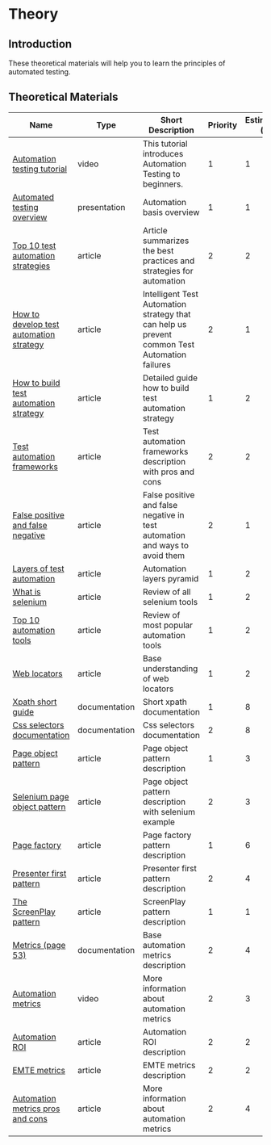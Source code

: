 # Theory

## Introduction

These theoretical materials will help you to learn the principles of
automated testing.

## Theoretical Materials

| Name                                                                                                                                                                                                     | Type          | Short Description                                                                             | Priority | Estimation (h) |
| -------------------------------------------------------------------------------------------------------------------------------------------------------------------------------------------------------- | ------------- | --------------------------------------------------------------------------------------------- | -------- | -------------- |
| [Automation testing tutorial](https://youtu.be/RbSlW8jZFe8)                                                                                                                                              | video         | This tutorial introduces Automation Testing to beginners.                                     | 1        | 1              |
| [Automated testing overview](https://www.atlassian.com/continuous-delivery/software-testing/automated-testing#:~:text=Automated%20testing%20is%20the%20application,include%20automated%20testing%20from%20inception.) | presentation  | Automation basis overview                                                                     | 1        | 1              |
| [Top 10 test automation strategies](https://www.softwaretestinghelp.com/automation-testing-tutorial-7/)                                                                                                  | article       | Article summarizes the best practices and strategies for automation                           | 2        | 2              |
| [How to develop test automation strategy](https://www.logigear.com/blog/test-automation/how-to-develop-a-test-automation-strategy/)                                                                      | article       | Intelligent Test Automation strategy that can help us prevent common Test Automation failures | 2        | 1              |
| [How to build test automation strategy](https://www.simform.com/test-automation-strategy/)                                                                                                               | article       | Detailed guide how to build test automation strategy                                          | 1        | 2              |
| [Test automation frameworks](https://www.softwaretestinghelp.com/test-automation-frameworks-selenium-tutorial-20/)                                                                                       | article       | Test automation frameworks description with pros and cons                                     | 2        | 2              |
| [False positive and false negative](https://dzone.com/articles/how-to-avoid-false-positives-and-false-negatives-i)                                                                                       | article       | False positive and false negative in test automation and  ways to avoid them                  | 2        | 1              |
| [Layers of test automation](https://medium.com/mathematicallygifted/deep-dive-test-automation-layers-of-test-automation-2cafe412d406)                                                                    | article       | Automation layers pyramid                                                                     | 1        | 2              |
| [What is selenium](https://habr.com/ru/post/152653/)                                                                                                                                                     | article       | Review of all selenium tools                                                                  | 1        | 2              |
| [Top 10 automation tools](https://habr.com/ru/post/481294/)                                                                                                                                              | article       | Review of most popular automation tools                                                       | 1        | 2              |
| [Web locators](https://software-testing.ru/library/testing/testing-automation/3129-web-element-locators-for-test-automation)                                                                             | article       | Base understanding of web locators                                                            | 1        | 2              |
| [Xpath short guide](https://soltau.ru/index.php/themes/dev/item/413-kratkoe-rukovodstvo-po-xpath)                                                                                                        | documentation | Short xpath documentation                                                                     | 1        | 8              |
| [Css selectors documentation](https://learn.javascript.ru/css-selectors)                                                                                                                                 | documentation | Css selectors documentation                                                                   | 2        | 8              |
| [Page object pattern](https://martinfowler.com/bliki/PageObject.html)                                                                                                                                    | article       | Page object pattern description                                                               | 1        | 3              |
| [Selenium page object pattern](http://internetka.in.ua/selenium-page-object/)                                                                                                                            | article       | Page object pattern description with selenium example                                         | 2        | 3              |
| [Page factory](http://internetka.in.ua/tag/pagefactory/)                                                                                                                                                 | article       | Page factory pattern description                                                              | 1        | 6              |
| [Presenter first pattern](https://medium.com/@jmarsican/presenter-first-tdd-using-mvp-pattern-for-complex-uis-440264620295)                                                                              | article       | Presenter first pattern description                                                           | 2        | 4              |
| [The ScreenPlay pattern](https://dzone.com/articles/page-objects-refactored-solid-steps-to-the-screenp)                                                                                                  | article       | ScreenPlay pattern description                                                                | 1        | 1              |
| [Metrics (page 53)](https://www.istqb.org/downloads/send/48-advanced-level-test-automation-engineer-documents/201-advanced-test-automation-engineer-syllabus-ga-2016.html)                               | documentation | Base automation metrics description                                                           | 2        | 4              |
| [Automation metrics](https://sqadays.com/ru/talk/41429)                                                                                                                                                  | video         | More information about automation metrics                                                     | 2        | 3              |
| [Automation ROI](https://www.qualibrate.com/blog/test-automation-roi)                                                                                                                                    | article       | Automation ROI description                                                                    | 2        | 2              |
| [EMTE metrics](https://dorothygraham.blogspot.com/2010/10/automation-benefit-measured-by-emte.html)                                                                                                      | article       | EMTE metrics description                                                                      | 2        | 2              |
| [Automation metrics pros and cons](https://www.sealights.io/regression-testing/11-test-automation-metrics-and-their-pros-cons/)                                                                          | article       | More information about automation metrics                                                     | 2        | 4              |
